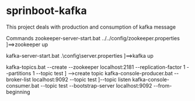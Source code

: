 # sprinboot-kafka
This project deals with production and consumption of kafka message


Commands
zookeeper-server-start.bat ../../config/zookeeper.properties     ]==>zookeeper up

kafka-server-start.bat .\config\server.properties ]==>kafka up

kafka-topics.bat --create --zookeeper localhost:2181 --replication-factor 1 --partitions 1 --topic test  ] -->create topic
kafka-console-producer.bat --broker-list localhost:9092 --topic test                                    ]--topic listen
kafka-console-consumer.bat --topic test --bootstrap-server localhost:9092 --from-beginning



